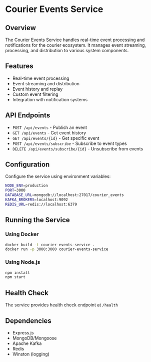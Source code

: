 # Courier Events Service

## Overview
The Courier Events Service handles real-time event processing and notifications for the courier ecosystem. It manages event streaming, processing, and distribution to various system components.

## Features
- Real-time event processing
- Event streaming and distribution
- Event history and replay
- Custom event filtering
- Integration with notification systems

## API Endpoints
- `POST /api/events` - Publish an event
- `GET /api/events` - Get event history
- `GET /api/events/{id}` - Get specific event
- `POST /api/events/subscribe` - Subscribe to event types
- `DELETE /api/events/subscribe/{id}` - Unsubscribe from events

## Configuration
Configure the service using environment variables:

```bash
NODE_ENV=production
PORT=3000
DATABASE_URL=mongodb://localhost:27017/courier_events
KAFKA_BROKERS=localhost:9092
REDIS_URL=redis://localhost:6379
```

## Running the Service

### Using Docker
```bash
docker build -t courier-events-service .
docker run -p 3000:3000 courier-events-service
```

### Using Node.js
```bash
npm install
npm start
```

## Health Check
The service provides health check endpoint at `/health`

## Dependencies
- Express.js
- MongoDB/Mongoose
- Apache Kafka
- Redis
- Winston (logging)